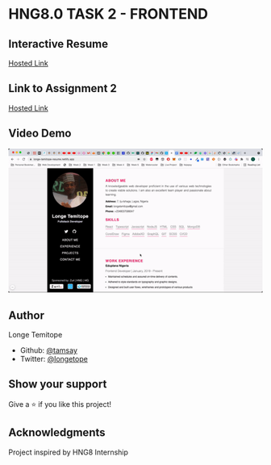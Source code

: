 # HNG8.0 TASK 2 - FRONTEND


## Interactive Resume 

[Hosted Link](https://longe-temitope-resume.netlify.app/)

## Link to Assignment 2
[Hosted Link](https://longe-temitope-resume.netlify.app/myname.html)

## Video Demo

<img src="my-resume-netlify.gif" alt="demo" width=""/>


## Author

Longe Temitope
- Github: [@tamsay](https://github.com/tamsay)
- Twitter: [@longetope](https://twitter.com/longetope)


## Show your support

Give a ⭐️ if you like this project!

## Acknowledgments

Project inspired by HNG8 Internship
